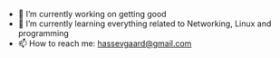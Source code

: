 - 🔭 I’m currently working on getting good
- 🌱 I’m currently learning everything related to Networking, Linux and programming
- 📫 How to reach me: hassevgaard@gmail.com
